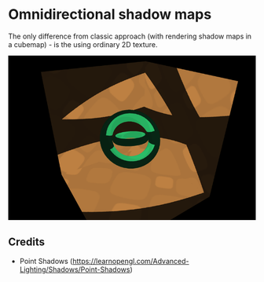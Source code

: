 #  Omnidirectional shadow maps

The only difference from classic approach (with rendering shadow maps in a cubemap) - is the using ordinary 2D texture.

![omni](https://github.com/abadonna/defold-point-light/blob/main/demo.png)

## Credits

* Point Shadows (https://learnopengl.com/Advanced-Lighting/Shadows/Point-Shadows)
